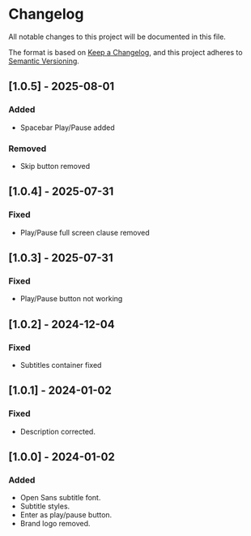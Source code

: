 # Changelog

All notable changes to this project will be documented in this file.

The format is based on [Keep a Changelog](https://keepachangelog.com/en/1.0.0/),
and this project adheres to [Semantic Versioning](https://semver.org/spec/v2.0.0.html).

## [1.0.5] - 2025-08-01

### Added

- Spacebar Play/Pause added

### Removed

- Skip button removed

## [1.0.4] - 2025-07-31

### Fixed

- Play/Pause full screen clause removed

## [1.0.3] - 2025-07-31

### Fixed

- Play/Pause button not working

## [1.0.2] - 2024-12-04

### Fixed

- Subtitles container fixed

## [1.0.1] - 2024-01-02

### Fixed

- Description corrected.

## [1.0.0] - 2024-01-02

### Added

- Open Sans subtitle font.
- Subtitle styles.
- Enter as play/pause button.
- Brand logo removed.
